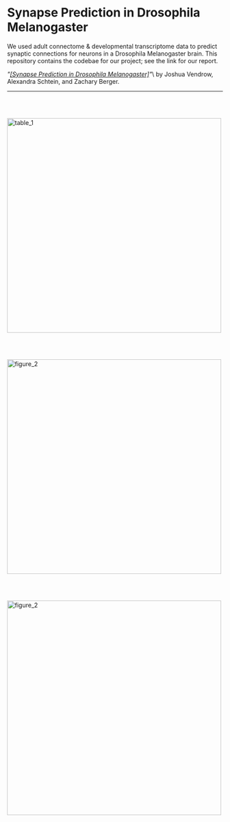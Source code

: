 # Synapse Prediction in Drosophila Melanogaster
We used adult connectome &amp; developmental transcriptome data to predict synaptic connections for neurons in a Drosophila Melanogaster brain. 
This repository contains the codebae for our project; see the link for our report.



*"[[Synapse Prediction in Drosophila Melanogaster]](http://www.joshvendrow.com/CSM226/report.pdf)"*\ by
Joshua Vendrow, Alexandra Schtein, and Zachary Berger. 


---


<br /><br />

<p align="left">
<img width="500px" src="https://github.com/zackeberger/Synapse-Prediction-in-Drosophila/blob/main/figures/Figure_2.png" alt="table_1">
</p>
<br /><br />
<p align="left">
<img width="500px" src="https://github.com/zackeberger/Synapse-Prediction-in-Drosophila/blob/main/figures/Table_1.png" alt="figure_2">
</p>
<br /><br />
<p align="left">
<img width="500px" src="https://github.com/zackeberger/Synapse-Prediction-in-Drosophila/blob/main/figures/Table_3.png" alt="figure_2">
</p>
